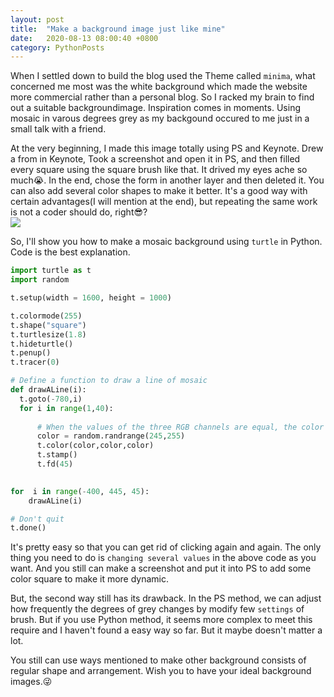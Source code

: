 ```yaml
---
layout: post
title:  "Make a background image just like mine"
date:   2020-08-13 08:00:40 +0800
category: PythonPosts
---
```

When I settled down to build the blog used the Theme called `minima`, what concerned me most was the white background which made the website more commercial rather than a personal blog. So I racked my brain to find out a suitable backgroundimage. Inspiration comes in moments. Using mosaic in varous degrees grey as my backgound occured to me just in a small talk with a friend.  
   

At the very beginning, I made this image totally using PS and Keynote. Drew a from in Keynote, Took a screenshot and open it in PS, and then filled every square using the square brush like that. It drived my eyes ache so much😭. In the end, chose the form in another layer and then deleted it. You can also add several color shapes to make it better. It's a good way with certain advantages(I will mention at the end), but repeating the same work is not a coder should do, right😎?  
![](https://tva1.sinaimg.cn/large/007S8ZIlly1ghoywq43bfj31fm0u0whe.jpg)
   
So, I'll show you how to make a mosaic background using `turtle` in Python. Code is the best explanation.
```python
import turtle as t
import random

t.setup(width = 1600, height = 1000)

t.colormode(255)
t.shape("square")
t.turtlesize(1.8)
t.hideturtle()
t.penup()
t.tracer(0)

# Define a function to draw a line of mosaic
def drawALine(i):
  t.goto(-780,i)
  for i in range(1,40):
      
      # When the values of the three RGB channels are equal, the color is gray
      color = random.randrange(245,255)
      t.color(color,color,color)
      t.stamp()
      t.fd(45)
  

for  i in range(-400, 445, 45):
    drawALine(i)

# Don't quit 
t.done()
```
It's pretty easy so that you can get rid of clicking again and again. The only thing you need to do is `changing several values` in the above code as you want. And you still can make a screenshot and put it into PS to add some color square to make it more dynamic.  
   

But, the second way still has its drawback. In the PS method, we can adjust how frequently the degrees of grey changes by modify few `settings` of brush. But if you use Python method, it seems more complex to meet this require and I haven't found a easy way so far. But it maybe doesn't matter a lot.  

You still can use ways mentioned to make other background consists of regular shape and arrangement. Wish you to have your ideal background images.😜